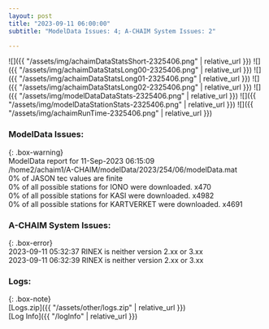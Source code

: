 ```yaml
---
layout: post
title: "2023-09-11 06:00:00"
subtitle: "ModelData Issues: 4; A-CHAIM System Issues: 2"

---
```


![]({{ "/assets/img/achaimDataStatsShort-2325406.png" | relative_url }})
![]({{ "/assets/img/achaimDataStatsLong00-2325406.png" | relative_url }})
![]({{ "/assets/img/achaimDataStatsLong01-2325406.png" | relative_url }})
![]({{ "/assets/img/achaimDataStatsLong02-2325406.png" | relative_url }})
![]({{ "/assets/img/modelDataDataStats-2325406.png" | relative_url }})
![]({{ "/assets/img/modelDataStationStats-2325406.png" | relative_url }})
![]({{ "/assets/img/achaimRunTime-2325406.png" | relative_url }})


### ModelData Issues:  
  
{: .box-warning}  
 ModelData report for 11-Sep-2023 06:15:09   
 /home2/achaim1/A-CHAIM/modelData/2023/254/06/modelData.mat   
 0% of JASON tec values are finite   
 0% of all possible stations for IONO were downloaded. x470   
 0% of all possible stations for KASI were downloaded. x4982   
 0% of all possible stations for KARTVERKET were downloaded. x4691   
  
### A-CHAIM System Issues:  
  
{: .box-error}  
2023-09-11 05:32:37 RINEX is neither version 2.xx or 3.xx  
2023-09-11 06:32:39 RINEX is neither version 2.xx or 3.xx  

### Logs:  
  
{: .box-note}  
[Logs.zip]({{ "/assets/other/logs.zip" | relative_url }})  
[Log Info]({{ "/logInfo" | relative_url }})  

